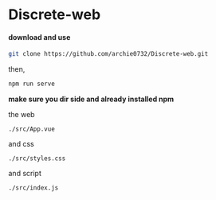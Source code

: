 # Discrete-web

#### download and use

```bash
git clone https://github.com/archie0732/Discrete-web.git
```
then,
```bash
npm run serve
```

**make sure you dir side and already installed npm** 


the web 

```
./src/App.vue
```

and css

```
./src/styles.css
```

and script
```
./src/index.js
```

```
